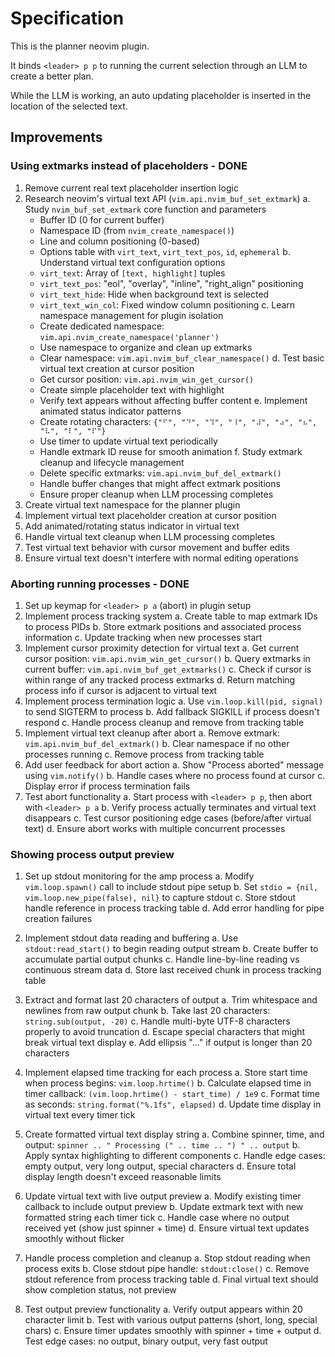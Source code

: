 # Specification

This is the planner neovim plugin.

It binds `<leader> p p` to running the current selection through an LLM to create a better plan.

While the LLM is working, an auto updating placeholder is inserted in the location of the selected text.

## Improvements

### Using extmarks instead of placeholders - DONE

1. Remove current real text placeholder insertion logic
2. Research neovim's virtual text API (`vim.api.nvim_buf_set_extmark`)
   a. Study `nvim_buf_set_extmark` core function and parameters
      - Buffer ID (0 for current buffer)
      - Namespace ID (from `nvim_create_namespace()`)
      - Line and column positioning (0-based)
      - Options table with `virt_text`, `virt_text_pos`, `id`, `ephemeral`
   b. Understand virtual text configuration options
      - `virt_text`: Array of `[text, highlight]` tuples
      - `virt_text_pos`: "eol", "overlay", "inline", "right_align" positioning
      - `virt_text_hide`: Hide when background text is selected
      - `virt_text_win_col`: Fixed window column positioning
   c. Learn namespace management for plugin isolation
      - Create dedicated namespace: `vim.api.nvim_create_namespace('planner')`
      - Use namespace to organize and clean up extmarks
      - Clear namespace: `vim.api.nvim_buf_clear_namespace()`
   d. Test basic virtual text creation at cursor position
      - Get cursor position: `vim.api.nvim_win_get_cursor()`
      - Create simple placeholder text with highlight
      - Verify text appears without affecting buffer content
   e. Implement animated status indicator patterns
      - Create rotating characters: `{"⠋", "⠙", "⠹", "⠸", "⠼", "⠴", "⠦", "⠧", "⠇", "⠏"}`
      - Use timer to update virtual text periodically
      - Handle extmark ID reuse for smooth animation
   f. Study extmark cleanup and lifecycle management
      - Delete specific extmarks: `vim.api.nvim_buf_del_extmark()`
      - Handle buffer changes that might affect extmark positions
      - Ensure proper cleanup when LLM processing completes
3. Create virtual text namespace for the planner plugin
4. Implement virtual text placeholder creation at cursor position
5. Add animated/rotating status indicator in virtual text
6. Handle virtual text cleanup when LLM processing completes
7. Test virtual text behavior with cursor movement and buffer edits
8. Ensure virtual text doesn't interfere with normal editing operations

### Aborting running processes - DONE

1. Set up keymap for `<leader> p a` (abort) in plugin setup
2. Implement process tracking system
   a. Create table to map extmark IDs to process PIDs
   b. Store extmark positions and associated process information
   c. Update tracking when new processes start
3. Implement cursor proximity detection for virtual text
   a. Get current cursor position: `vim.api.nvim_win_get_cursor()`
   b. Query extmarks in current buffer: `vim.api.nvim_buf_get_extmarks()`
   c. Check if cursor is within range of any tracked process extmarks
   d. Return matching process info if cursor is adjacent to virtual text
4. Implement process termination logic
   a. Use `vim.loop.kill(pid, signal)` to send SIGTERM to process
   b. Add fallback SIGKILL if process doesn't respond
   c. Handle process cleanup and remove from tracking table
5. Implement virtual text cleanup after abort
   a. Remove extmark: `vim.api.nvim_buf_del_extmark()`
   b. Clear namespace if no other processes running
   c. Remove process from tracking table
6. Add user feedback for abort action
   a. Show "Process aborted" message using `vim.notify()`
   b. Handle cases where no process found at cursor
   c. Display error if process termination fails
7. Test abort functionality
   a. Start process with `<leader> p p`, then abort with `<leader> p a`
   b. Verify process actually terminates and virtual text disappears
   c. Test cursor positioning edge cases (before/after virtual text)
   d. Ensure abort works with multiple concurrent processes

### Showing process output preview

1. Set up stdout monitoring for the amp process
   a. Modify `vim.loop.spawn()` call to include stdout pipe setup
   b. Set `stdio = {nil, vim.loop.new_pipe(false), nil}` to capture stdout
   c. Store stdout handle reference in process tracking table
   d. Add error handling for pipe creation failures

2. Implement stdout data reading and buffering
   a. Use `stdout:read_start()` to begin reading output stream
   b. Create buffer to accumulate partial output chunks
   c. Handle line-by-line reading vs continuous stream data
   d. Store last received chunk in process tracking table

3. Extract and format last 20 characters of output
   a. Trim whitespace and newlines from raw output chunk
   b. Take last 20 characters: `string.sub(output, -20)`
   c. Handle multi-byte UTF-8 characters properly to avoid truncation
   d. Escape special characters that might break virtual text display
   e. Add ellipsis "..." if output is longer than 20 characters

4. Implement elapsed time tracking for each process
   a. Store start time when process begins: `vim.loop.hrtime()`
   b. Calculate elapsed time in timer callback: `(vim.loop.hrtime() - start_time) / 1e9`
   c. Format time as seconds: `string.format("%.1fs", elapsed)`
   d. Update time display in virtual text every timer tick

5. Create formatted virtual text display string
   a. Combine spinner, time, and output: `spinner .. " Processing (" .. time .. ") " .. output`
   b. Apply syntax highlighting to different components
   c. Handle edge cases: empty output, very long output, special characters
   d. Ensure total display length doesn't exceed reasonable limits

6. Update virtual text with live output preview
   a. Modify existing timer callback to include output preview
   b. Update extmark text with new formatted string each timer tick
   c. Handle case where no output received yet (show just spinner + time)
   d. Ensure virtual text updates smoothly without flicker

7. Handle process completion and cleanup
   a. Stop stdout reading when process exits
   b. Close stdout pipe handle: `stdout:close()`
   c. Remove stdout reference from process tracking table
   d. Final virtual text should show completion status, not preview

8. Test output preview functionality
   a. Verify output appears within 20 character limit
   b. Test with various output patterns (short, long, special chars)
   c. Ensure timer updates smoothly with spinner + time + output
   d. Test edge cases: no output, binary output, very fast output
